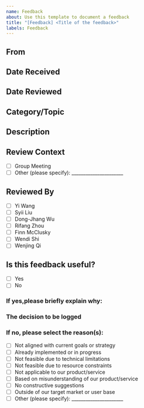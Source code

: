 ```yaml
---
name: Feedback
about: Use this template to document a feedback
title: "[Feedback] <Title of the feedback>"
labels: Feedback
---
```


## From
<!-- Describe the source of the feedback (e.g., client, shadow team, tutor) -->

## Date Received
<!-- Enter the date when the feedback was initially received (YYYY-MM-DD) -->

## Date Reviewed
<!-- Enter the date when the feedback was reviewed and assessed (YYYY-MM-DD) -->

## Category/Topic
<!-- Specify the general area this feedback relates to -->

## Description
<!-- Describe the content of the feedback -->

## Review Context
<!-- Specify where this feedback was reviewed -->
- [ ] Group Meeting
- [ ] Other (please specify): ______________________

## Reviewed By
<!-- Name of the person or team who assessed this feedback -->
- [ ] Yi Wang
- [ ] Syii Liu
- [ ] Dong-Jhang Wu
- [ ] Rifang Zhou
- [ ] Finn McClusky
- [ ] Wendi Shi
- [ ] Wenjing Qi

## Is this feedback useful?
<!-- Select whether the feedback is useful or not -->
- [ ] Yes
- [ ] No

### If yes,please briefly explain why:
<!-- Provide a short explanation for the decision -->

### The decision to be logged
<!-- If the feedback is agreed upon, record the decision summary here -->

### If no, please select the reason(s):
- [ ] Not aligned with current goals or strategy
- [ ] Already implemented or in progress
- [ ] Not feasible due to technical limitations
- [ ] Not feasible due to resource constraints
- [ ] Not applicable to our product/service
- [ ] Based on misunderstanding of our product/service
- [ ] No constructive suggestions
- [ ] Outside of our target market or user base
- [ ] Other (please specify): ______________________
